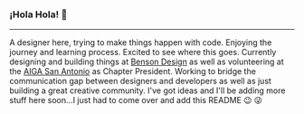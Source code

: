 ### ¡Hola Hola! 👋
---------
A designer here, trying to make things happen with code. Enjoying the journey and learning process. Excited to see where this goes. Currently designing and building things at [Benson Design](http://bensondesign.com/) as well as volunteering at the [AIGA San Antonio](https://sanantonio.aiga.org/) as Chapter President. Working to bridge the communication gap between designers and developers as well as just building a great creative community. I've got ideas and I'll be adding more stuff here soon…I just had to come over and add this README 😉 😜

<!--
**ximenavf92/ximenavf92** is a ✨ _special_ ✨ repository because its `README.md` (this file) appears on your GitHub profile.

Here are some ideas to get you started:

- 🔭 I’m currently working on ...
- 🌱 I’m currently learning ...
- 👯 I’m looking to collaborate on ...
- 🤔 I’m looking for help with ...
- 💬 Ask me about ...
- 📫 How to reach me: ...
- 😄 Pronouns: ...
- ⚡ Fun fact: ...
-->
